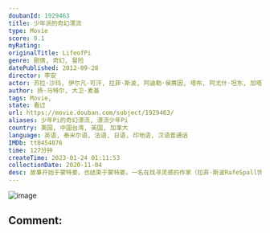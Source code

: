 ```yaml
---
doubanId: 1929463
title: 少年派的奇幻漂流
type: Movie
score: 9.1
myRating: 
originalTitle: LifeofPi
genre: 剧情, 奇幻, 冒险
datePublished: 2012-09-28
director: 李安
actor: 苏拉·沙玛, 伊尔凡·可汗, 拉菲·斯波, 阿迪勒·侯赛因, 塔布, 阿尤什·坦东, 加塔姆·贝鲁尔, 阿彦·汗, 穆德·阿巴斯·卡勒里, 维比什·希瓦库玛, 热拉尔·德帕迪约, 詹姆斯·斋藤, 俊·奈托, 安德里亚·迪·斯戴法诺, 沙拉万提·塞纳特, 王柏杰, 柯一正, 黄健玮, 路知行
author: 扬·马特尔, 大卫·麦基
tags: Movie, 
state: 看过
url: https://movie.douban.com/subject/1929463/
aliases: 少年Pi的奇幻漂流, 漂流少年Pi
country: 美国, 中国台湾, 英国, 加拿大
language: 英语, 泰米尔语, 法语, 日语, 印地语, 汉语普通话
IMDb: tt0454876
time: 127分钟
createTime: 2023-01-24 01:11:53
collectionDate: 2020-11-04
desc: 故事开始于蒙特娄，也结束于蒙特娄。一名在找寻灵感的作家（拉菲·斯波RafeSpall饰）无意间得知派·帕帖尔（伊尔凡·可汗IrrfanKhan饰）的传奇故事。派的父亲（阿迪勒·侯赛因Ad...
---
```


![image](p1784592701.jpg)

Comment: 
---

